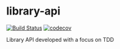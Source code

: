 # library-api
[![Build Status](https://travis-ci.org/Wleydson/library-api.svg?branch=master)](https://travis-ci.org/Wleydson/library-api)
[![codecov](https://codecov.io/gh/Wleydson/library-api/branch/master/graph/badge.svg)](https://codecov.io/gh/Wleydson/library-api)


Library API developed with a focus on TDD
